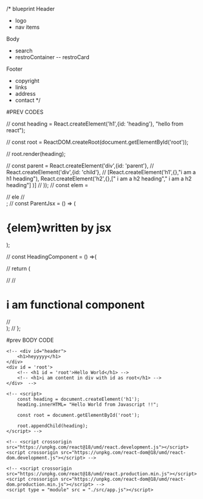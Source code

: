 /* blueprint
Header
- logo
- nav items

Body 
- search
- restroContainer
-- restroCard

Footer
- copyright
- links
- address
- contact
*/


#PREV CODES

// const heading = React.createElement('h1',{id: 'heading'}, "hello from react");

// const root = ReactDOM.createRoot(document.getElementById('root'));

// root.render(heading);


// const parent = React.createElement('div',{id: 'parent'},
// React.createElement('div',{id: 'child'},
// [React.createElement('h1',{},"i am a h1 heading"), React.createElement('h2',{},[" i am a h2 heading"," i am a h2 heading"] )]
// ));
// const elem = <div>
//       <span id = "ele"> ele</span>
//     </div>;
// const ParentJsx = () => (<h1 id = "parent" className = "head">{elem}written by jsx</h1>);


// const HeadingComponent = () =>{
    

//    return (<div id = "container">
//         <ParentJsx/>
//         <h1>i am functional component</h1>
//     </div>);
// }; 

#prev BODY CODE

<body>

    <!-- <div id="header">
        <h1>heyyyyy</h1>
    </div>
    <div id = 'root'>
        <!-- <h1 id = 'root'>Hello World</h1> -->
        <!-- <h1>i am content in div with id as root</h1> -->
    </div>  -->

    <!-- <script>
        const heading = document.createElement('h1');
        heading.innerHTML= "Hello World from Javascript !!";

        const root = document.getElementById('root');

        root.appendChild(heading);
    </script> -->

    <!-- <script crossorigin src="https://unpkg.com/react@18/umd/react.development.js"></script>
    <script crossorigin src="https://unpkg.com/react-dom@18/umd/react-dom.development.js"></script> -->

    <!-- <script crossorigin src="https://unpkg.com/react@18/umd/react.production.min.js"></script>
    <script crossorigin src="https://unpkg.com/react-dom@18/umd/react-dom.production.min.js"></script> -->
    <script type = "module" src = "./src/app.js"></script>
   
</body>